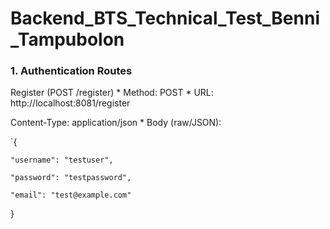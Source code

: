﻿# Backend_BTS_Technical_Test_Benni_Tampubolon

### 1. Authentication Routes

Register (POST /register) * Method: POST * URL: http://localhost:8081/register

Content-Type: application/json * Body (raw/JSON):

`{

    "username": "testuser",
    
    "password": "testpassword",
    
    "email": "test@example.com"
    
}
